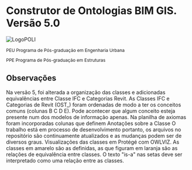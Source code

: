 # Construtor de Ontologias BIM GIS. Versão 5.0 

![LogoPOLI](https://github.com/user-attachments/assets/49e25bca-5e8d-4453-83cd-f6b36469552a)
<p style="font-size:12px;">PEU Programa de Pós-graduação em Engenharia Urbana</p>
<p style="font-size:12px;">PPE Programa de Pós-graduação em Estruturas</p>

## Observações 

Na versão 5, foi alterada a organização das classes e adicionadas equivalências entre Classe IFC e Categorias Revit.
As Classes IFC e Categorias de Revit (OST_) foram ordenadas de modo a ter os conceitos comuns (colunas B C D E).
Pode acontecer que algum conceito esteja presente num dos modelos de informação apenas. 
Na planilha de axiomas foram incorporadas colunas que definem Anotações sobre a Classe 
O trabalho está em processo de desenvolvimento portanto, os arquivos no repositório são continuamente atualizados e as mudanças podem ser de diversos graus.
Visualizações das classes em Protégé com OWLVIZ. 
As classes em amarelo são as definidas, as que figuram em laranja são as relações de equivalência entre classes. 
O texto "is-a" nas setas deve ser interpretado como uma relação entre as classes.
